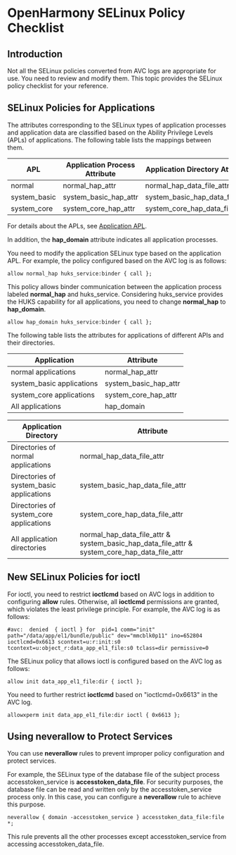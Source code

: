 # OpenHarmony SELinux Policy Checklist

## Introduction

Not all the SELinux policies converted from AVC logs are appropriate for use. You need to review and modify them. This topic provides the SELinux policy checklist for your reference.

## SELinux Policies for Applications

The attributes corresponding to the SELinux types of application processes and application data are classified based on the Ability Privilege Levels (APLs) of applications. The following table lists the mappings between them.

| APL| Application Process Attribute| Application Directory Attribute|
| -------- | -------- | -------- |
| normal | normal_hap_attr | normal_hap_data_file_attr |
| system_basic | system_basic_hap_attr | system_basic_hap_data_file_attr |
| system_core | system_core_hap_attr | system_core_hap_data_file_attr |

For details about the APLs, see [Application APL](../../application-dev/security/AccessToken/app-permission-mgmt-overview.md#application-apl).

In addition, the **hap_domain** attribute indicates all application processes.

You need to modify the application SELinux type based on the application APL. For example, the policy configured based on the AVC log is as follows:
```text
allow normal_hap huks_service:binder { call };
```
This policy allows binder communication between the application process labeled **normal_hap** and huks_service. Considering huks_service provides the HUKS capability for all applications, you need to change **normal_hap** to **hap_domain**.
```text
allow hap_domain huks_service:binder { call };
```

The following table lists the attributes for applications of different APIs and their directories.

| Application| Attribute|
| -------- | -------- |
| normal applications| normal_hap_attr |
| system_basic applications| system_basic_hap_attr |
| system_core applications| system_core_hap_attr |
| All applications| hap_domain |

| Application Directory| Attribute|
| -------- | -------- |
| Directories of normal applications| normal_hap_data_file_attr |
| Directories of system_basic applications| system_basic_hap_data_file_attr |
| Directories of system_core applications| system_core_hap_data_file_attr |
| All application directories| normal_hap_data_file_attr & system_basic_hap_data_file_attr & system_core_hap_data_file_attr |

## New SELinux Policies for ioctl

For ioctl, you need to restrict **ioctlcmd** based on AVC logs in addition to configuring **allow** rules. Otherwise, all **ioctlcmd** permissions are granted, which violates the least privilege principle. For example, the AVC log is as follows:
```text
#avc:  denied  { ioctl } for  pid=1 comm="init" path="/data/app/el1/bundle/public" dev="mmcblk0p11" ino=652804 ioctlcmd=0x6613 scontext=u:r:init:s0 tcontext=u:object_r:data_app_el1_file:s0 tclass=dir permissive=0
```
The SELinux policy that allows ioctl is configured based on the AVC log as follows:
```text
allow init data_app_el1_file:dir { ioctl };
```
You need to further restrict **ioctlcmd** based on "ioctlcmd=0x6613" in the AVC log.
```text
allowxperm init data_app_el1_file:dir ioctl { 0x6613 };
```

## Using neverallow to Protect Services

You can use **neverallow** rules to prevent improper policy configuration and protect services.

For example, the SELinux type of the database file of the subject process accesstoken_service is **accesstoken_data_file**. For security purposes, the database file can be read and written only by the accesstoken_service process only. In this case, you can configure a **neverallow** rule to achieve this purpose.
```text
neverallow { domain -accesstoken_service } accesstoken_data_file:file *;
```
This rule prevents all the other processes except accesstoken_service from accessing accesstoken_data_file.
